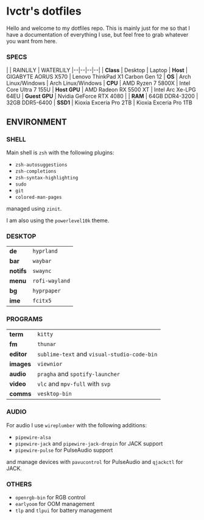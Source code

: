 # lvctr's dotfiles

Hello and welcome to my dotfiles repo.
This is mainly just for me so that I have a documentation of everything I use, but feel free to grab whatever you want from here.

### SPECS
|  | RAINLILY | WATERLILY
|--|--|--|--|
| **Class** | Desktop | Laptop
| **Host** | GIGABYTE AORUS X570 | Lenovo ThinkPad X1 Carbon Gen 12
| **OS** | Arch Linux/Windows | Arch Linux/Windows
| **CPU** | AMD Ryzen 7 5800X | Intel Core Ultra 7 155U
| **Host GPU** | AMD Radeon RX 5500 XT | Intel Arc Xe-LPG 64EU
| **Guest GPU** | Nvidia GeForce RTX 4080 | 
| **RAM** | 64GB DDR4-3200 | 32GB DDR5-6400
| **SSD1** | Kioxia Exceria Pro 2TB | Kioxia Exceria Pro 1TB

## ENVIRONMENT

### SHELL
Main shell is `zsh` with the following plugins:

- `zsh-autosuggestions`
- `zsh-completions`
- `zsh-syntax-highlighting`
- `sudo`
- `git`
- `colored-man-pages`

managed using `zinit`.

I am also using the `powerlevel10k` theme.

### DESKTOP
|||
|--|--|
| **de** | `hyprland` |
| **bar** | `waybar` |
| **notifs** | `swaync` |
| **menu** | `rofi-wayland` |
| **bg** | `hyprpaper` |
| **ime** | `fcitx5` |

### PROGRAMS
|||
|--|--|
| **term** | `kitty` |
| **fm** | `thunar` |
| **editor** | `sublime-text` and `visual-studio-code-bin` |
| **images** | `viewnior` |
| **audio** | `pragha` and `spotify-launcher` |
| **video** | `vlc` and `mpv-full` with `svp` |
| **comms** | `vesktop-bin` |

### AUDIO

For audio I use `wireplumber` with the following additions:
- `pipewire-alsa`
- `pipewire-jack` and `pipewire-jack-dropin` for JACK support
- `pipewire-pulse` for PulseAudio support

and manage devices with `pavucontrol` for PulseAudio and `qjackctl` for JACK.

### OTHERS
- `openrgb-bin` for RGB control
- `earlyoom` for OOM management
- `tlp` and `tlpui` for battery management
